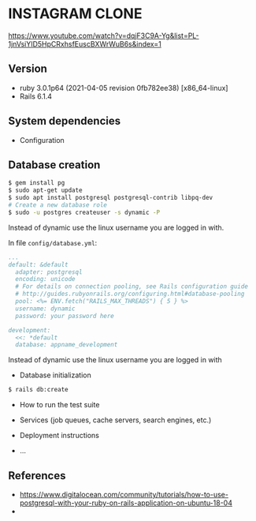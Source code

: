 # INSTAGRAM CLONE

https://www.youtube.com/watch?v=dqjF3C9A-Yg&list=PL-1jnVsiYID5HpCRxhsfEuscBXWrWuB6s&index=1


## Version
- ruby 3.0.1p64 (2021-04-05 revision 0fb782ee38) [x86_64-linux]
- Rails 6.1.4

## System dependencies



* Configuration

## Database creation
```sh
$ gem install pg
$ sudo apt-get update
$ sudo apt install postgresql postgresql-contrib libpq-dev
# Create a new database role
$ sudo -u postgres createuser -s dynamic -P
```
Instead of dynamic use the linux username you are logged in with.

In file `config/database.yml`:
```yaml
...
default: &default
  adapter: postgresql
  encoding: unicode
  # For details on connection pooling, see Rails configuration guide
  # http://guides.rubyonrails.org/configuring.html#database-pooling
  pool: <%= ENV.fetch("RAILS_MAX_THREADS") { 5 } %>
  username: dynamic
  password: your password here

development:
  <<: *default
  database: appname_development

```
Instead of dynamic use the linux username you are logged in with

* Database initialization
```sh
$ rails db:create

```

* How to run the test suite

* Services (job queues, cache servers, search engines, etc.)

* Deployment instructions

* ...

## References
- https://www.digitalocean.com/community/tutorials/how-to-use-postgresql-with-your-ruby-on-rails-application-on-ubuntu-18-04
-
